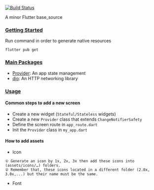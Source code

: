 [![Build Status](https://github.com/dart-lang/usage/workflows/Dart/badge.svg)](https://github.com/dart-lang/usage/actions)

A minor Flutter base_source

### [Getting Started](#gettingstarted)
Run command in order to generate native resources
```
flutter pub get
```

### [Main Packages](#packages)
  *  [Provider](https://pub.dev/packages/provider): An app state management
  *  [dio](https://pub.dev/packages/dio): An HTTP networking library

### [Usage](usage)

#### Common steps to add a new screen
* Create a new widget (`Stateful/Stateless` widgets)
* Create a new `Provider` class that extends `ChangeNotifierSafety`
* Define the screen route in `app_route.dart`
* Init the `Provider` class in `my_app.dart`

#### How to add assets

* Icon
```
① Generate an icon by 1x, 2x, 3x then add these icons into (assets/icons/…) folders.
② Remember that, these icons located in a different folder (2.0x, 3.0x,...) but their name must be the same.
```

* Font
